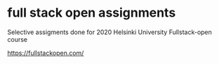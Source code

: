 <h1>full stack open assignments</h1>

Selective assigments done for 2020 Helsinki University Fullstack-open course

https://fullstackopen.com/
